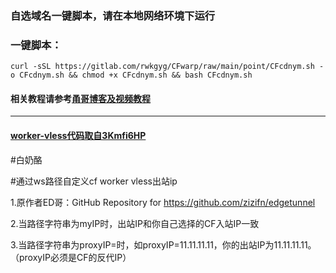 ### 自选域名一键脚本，请在本地网络环境下运行
### 一键脚本：
```
curl -sSL https://gitlab.com/rwkgyg/CFwarp/raw/main/point/CFcdnym.sh -o CFcdnym.sh && chmod +x CFcdnym.sh && bash CFcdnym.sh
```
#### 相关教程请参考[甬哥博客及视频教程](https://ygkkk.blogspot.com/2023/07/cfworkers-vless.html)

------------------------------------------------------------------------

#### [worker-vless代码取自3Kmfi6HP](https://github.com/3Kmfi6HP/EDtunnel/blob/main/_worker.js)

#白奶酪

#通过ws路径自定义cf worker vless出站ip

1.原作者ED哥：GitHub Repository for https://github.com/zizifn/edgetunnel

2.当路径字符串为myIP时，出站IP和你自己选择的CF入站IP一致

3.当路径字符串为proxyIP=时，如proxyIP=11.11.11.11，你的出站IP为11.11.11.11。（proxyIP必须是CF的反代IP）
